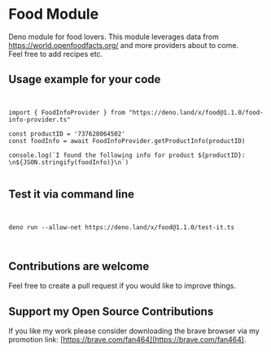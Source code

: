 # Food Module

Deno module for food lovers. This module leverages data from https://world.openfoodfacts.org/ and more providers about to come.  
Feel free to add recipes etc.

## Usage example for your code

```
  

import { FoodInfoProvider } from "https://deno.land/x/food@1.1.0/food-info-provider.ts"

const productID = '737628064502'
const foodInfo = await FoodInfoProvider.getProductInfo(productID)

console.log(`I found the following info for product ${productID}: \n${JSON.stringify(foodInfo)}\n`)
  

```

## Test it via command line
```
  

deno run --allow-net https://deno.land/x/food@1.1.0/test-it.ts
  
  
```

## Contributions are welcome
Feel free to create a pull request if you would like to improve things.
  

## Support my Open Source Contributions  

If you like my work please consider downloading the brave browser via my promotion link: [https://brave.com/fan464](https://brave.com/fan464).  

![![](https://brave.com/)](https://brave.com/wp-content/uploads/2019/01/logotype-full-color.svg)
